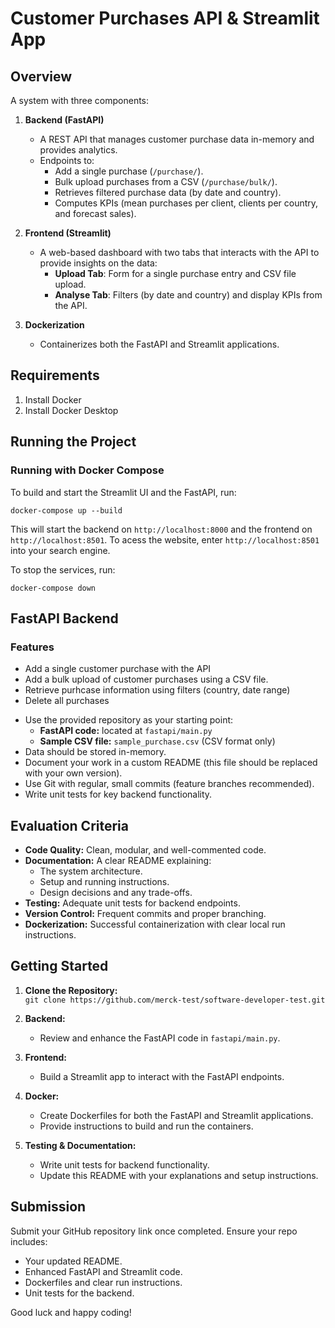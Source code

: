 # Customer Purchases API & Streamlit App

## Overview

A system with three components:

1. **Backend (FastAPI)**  
   - A REST API that manages customer purchase data in-memory and provides analytics.
   - Endpoints to:
     - Add a single purchase (`/purchase/`).
     - Bulk upload purchases from a CSV (`/purchase/bulk/`).
     - Retrieves filtered purchase data (by date and country).
     - Computes KPIs (mean purchases per client, clients per country, and forecast sales).


2. **Frontend (Streamlit)**  
   - A web-based dashboard with two tabs that interacts with the API to provide insights on the data:
     - **Upload Tab**: Form for a single purchase entry and CSV file upload.
     - **Analyse Tab**: Filters (by date and country) and display KPIs from the API.


3. **Dockerization**  
   - Containerizes both the FastAPI and Streamlit applications.



## Requirements
1. Install Docker 
2. Install Docker Desktop

## Running the Project
### Running with Docker Compose

To build and start the Streamlit UI and the FastAPI, run:

```docker-compose up --build```

This will start the backend on  `http://localhost:8000` and the frontend on `http://localhost:8501`.   To acess the website, enter `http://localhost:8501` into your search engine. 

To stop the services, run: 

```docker-compose down```


## FastAPI Backend 
### Features
* Add a single customer purchase with the API
* Add a bulk upload of customer purchases using a CSV file. 
* Retrieve purhcase information using filters (country, date range)
* Delete all purchases 



- Use the provided repository as your starting point:
  - **FastAPI code:** located at `fastapi/main.py`
  - **Sample CSV file:** `sample_purchase.csv` (CSV format only)
- Data should be stored in-memory.
- Document your work in a custom README (this file should be replaced with your own version).
- Use Git with regular, small commits (feature branches recommended).
- Write unit tests for key backend functionality.


## Evaluation Criteria

- **Code Quality:** Clean, modular, and well-commented code.
- **Documentation:** A clear README explaining:
  - The system architecture.
  - Setup and running instructions.
  - Design decisions and any trade-offs.
- **Testing:** Adequate unit tests for backend endpoints.
- **Version Control:** Frequent commits and proper branching.
- **Dockerization:** Successful containerization with clear local run instructions.

## Getting Started

1. **Clone the Repository:**  
   `git clone https://github.com/merck-test/software-developer-test.git`

2. **Backend:**  
   - Review and enhance the FastAPI code in `fastapi/main.py`.

3. **Frontend:**  
   - Build a Streamlit app to interact with the FastAPI endpoints.

4. **Docker:**  
   - Create Dockerfiles for both the FastAPI and Streamlit applications.
   - Provide instructions to build and run the containers.

5. **Testing & Documentation:**  
   - Write unit tests for backend functionality.
   - Update this README with your explanations and setup instructions.

## Submission

Submit your GitHub repository link once completed. Ensure your repo includes:
- Your updated README.
- Enhanced FastAPI and Streamlit code.
- Dockerfiles and clear run instructions.
- Unit tests for the backend.

Good luck and happy coding!